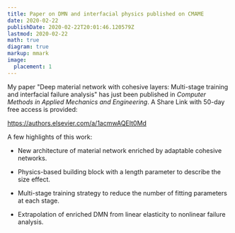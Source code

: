 ```yaml
---
title: Paper on DMN and interfacial physics published on CMAME
date: 2020-02-22
publishDate: 2020-02-22T20:01:46.120579Z
lastmod: 2020-02-22
math: true
diagram: true
markup: mmark
image:
  placement: 1
---
```


My paper "Deep material network with cohesive layers: Multi-stage training and interfacial failure analysis" has just been published in *Computer Methods in Applied Mechanics and Engineering*. A Share Link with 50-day free access is provided:

https://authors.elsevier.com/a/1acmwAQEIt0Md

A few highlights of this work:

- New architecture of material network enriched by adaptable cohesive networks.

- Physics-based building block with a length parameter to describe the size effect.

- Multi-stage training strategy to reduce the number of fitting parameters at each stage.

- Extrapolation of enriched DMN from linear elasticity to nonlinear failure analysis.

